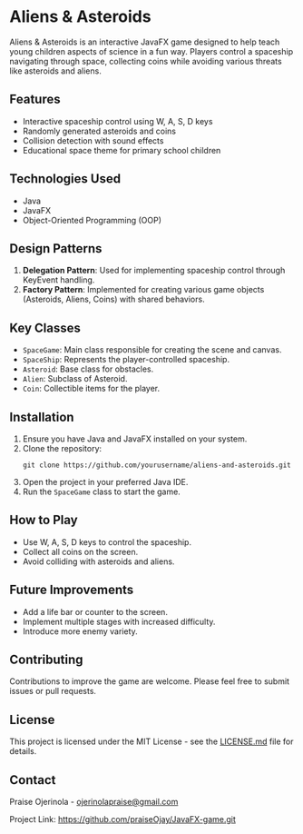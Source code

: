 # Aliens & Asteroids

Aliens & Asteroids is an interactive JavaFX game designed to help teach young children aspects of science in a fun way. Players control a spaceship navigating through space, collecting coins while avoiding various threats like asteroids and aliens.

## Features

- Interactive spaceship control using W, A, S, D keys
- Randomly generated asteroids and coins
- Collision detection with sound effects
- Educational space theme for primary school children

## Technologies Used

- Java
- JavaFX
- Object-Oriented Programming (OOP)

## Design Patterns

1. **Delegation Pattern**: Used for implementing spaceship control through KeyEvent handling.
2. **Factory Pattern**: Implemented for creating various game objects (Asteroids, Aliens, Coins) with shared behaviors.

## Key Classes

- `SpaceGame`: Main class responsible for creating the scene and canvas.
- `SpaceShip`: Represents the player-controlled spaceship.
- `Asteroid`: Base class for obstacles.
- `Alien`: Subclass of Asteroid.
- `Coin`: Collectible items for the player.

## Installation

1. Ensure you have Java and JavaFX installed on your system.
2. Clone the repository:
   ```
   git clone https://github.com/yourusername/aliens-and-asteroids.git
   ```
3. Open the project in your preferred Java IDE.
4. Run the `SpaceGame` class to start the game.

## How to Play

- Use W, A, S, D keys to control the spaceship.
- Collect all coins on the screen.
- Avoid colliding with asteroids and aliens.

## Future Improvements

- Add a life bar or counter to the screen.
- Implement multiple stages with increased difficulty.
- Introduce more enemy variety.

## Contributing

Contributions to improve the game are welcome. Please feel free to submit issues or pull requests.

## License

This project is licensed under the MIT License - see the [LICENSE.md](LICENSE.md) file for details.

## Contact

Praise Ojerinola - ojerinolapraise@gmail.com

Project Link: https://github.com/praiseOjay/JavaFX-game.git
